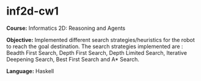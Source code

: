 # inf2d-cw1
**Course:**
Informatics 2D: Reasoning and Agents

**Objective:** 
Implemented different search strategies/heuristics for the robot to reach the goal destination. 
The search strategies implemented are : Beadth First Search, Depth First Search, Depth Limited Search, 
Iterative Deepening Search, Best First Search and A* Search. 

**Language:** Haskell

